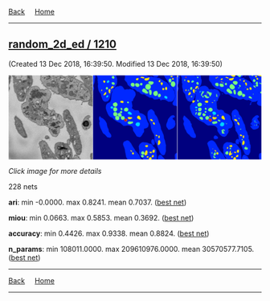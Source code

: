 
[Back](..)&nbsp;&nbsp;&nbsp;&nbsp;&nbsp;[Home](https://leapmanlab.github.io/snapshots)

---

<div class="summary"><a href="1210"><h2>random_2d_ed / 1210</h2></a><p>(Created 13 Dec 2018, 16:39:50. Modified 13 Dec 2018, 16:39:50)
</p><a href="1210"><img src="1210/1/0/media/summary.png" align="center"></a><p><i>Click image for more details</i>
</p></div>

228 nets

**ari**: min -0.0000. max 0.8241. mean 0.7037.  ([best net](1210/31/0))

**miou**: min 0.0663. max 0.5853. mean 0.3692.  ([best net](1210/1/0))

**accuracy**: min 0.4426. max 0.9338. mean 0.8824.  ([best net](1210/31/0))

**n_params**: min 108011.0000. max 209610976.0000. mean 30570577.7105.  ([best net](1210/46/0))

---

[Back](..)&nbsp;&nbsp;&nbsp;&nbsp;&nbsp;[Home](https://leapmanlab.github.io/snapshots)

---